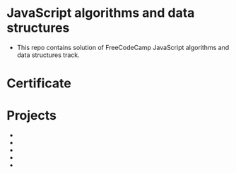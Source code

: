 # JavaScript algorithms and data structures
- This repo contains solution of FreeCodeCamp JavaScript algorithms and data structures track.

# Certificate

# Projects
- 
- 
- 
- 
- 
